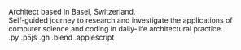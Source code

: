 Architect based in Basel, Switzerland.</br>
Self-guided journey to research and investigate the applications of computer science and coding in daily-life architectural practice.</br>
.py .p5js .gh .blend .applescript

<!---
simonefagini/simonefagini is a ✨ special ✨ repository because its `README.md` (this file) appears on your GitHub profile.
You can click the Preview link to take a look at your changes.
--->
